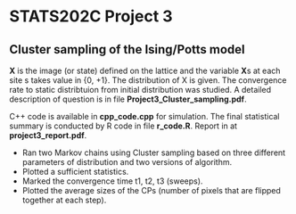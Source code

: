 # STATS202C Project 3
## Cluster sampling of the Ising/Potts model

**X** is the image (or state) defined on the lattice and the variable **X**s at each site s takes value in {0, +1}. The distribution of X is given. The convergence rate to static distribtuion from initial distribution was studied. A detailed description of question is in file **Project3_Cluster_sampling.pdf**. 

C++ code is available in **cpp_code.cpp** for simulation. The final statistical summary is conducted by R code in file **r_code.R**. Report in at **project3_report.pdf**. 

- Ran two Markov chains using Cluster sampling based on three different parameters of distribution and two versions of algorithm. 
- Plotted a sufficient statistics. 
- Marked the convergence time t1, t2, t3 (sweeps). 
- Plotted the average sizes of the CPs (number of pixels that are flipped together at each step).
